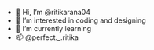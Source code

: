 - 👋 Hi, I’m @ritikarana04
- 👀 I’m interested in coding and designing
- 🌱 I’m currently learning 
- 📫  @perfect._.ritika

<!---
ritikarana04/ritikarana04 is a ✨ special ✨ repository because its `README.md` (this file) appears on your GitHub profile.
You can click the Preview link to take a look at your changes.
--->
